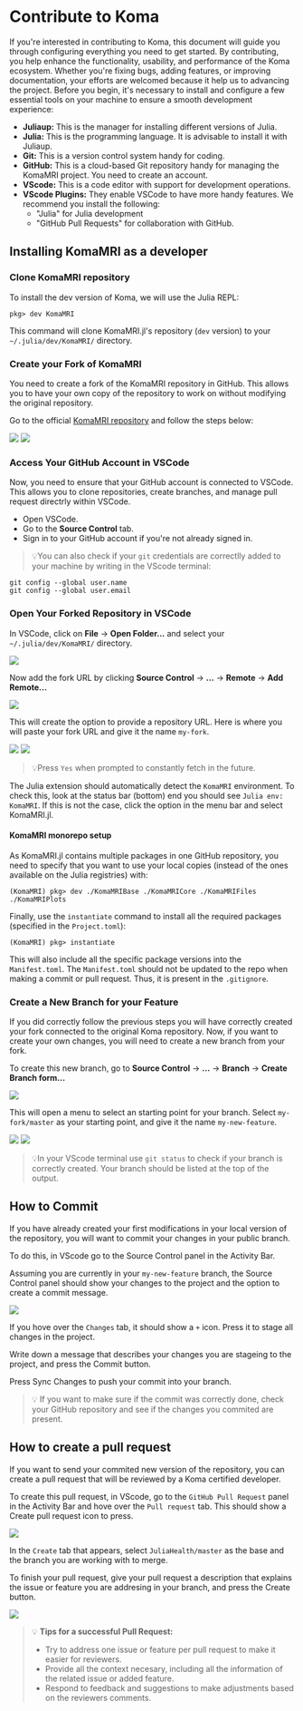 # Contribute to Koma

If you're interested in contributing to Koma, this document will guide you through configuring everything you need to get started. By contributing, you help enhance the functionality, usability, and performance of the Koma ecosystem. Whether you're fixing bugs, adding features, or improving documentation, your efforts are welcomed because it help us to advancing the project. Before you begin, it's necessary to install and configure a few essential tools on your machine to ensure a smooth development experience:

- **Juliaup:** This is the manager for installing different versions of Julia.
- **Julia:** This is the programming language. It is advisable to install it with Juliaup.
- **Git:** This is a version control system handy for coding.
- **GitHub:** This is a cloud-based Git repository handy for managing the KomaMRI project. You need to create an account.
- **VScode:** This is a code editor with support for development operations.
- **VScode Plugins:** They enable VSCode to have more handy features. We recommend you install the following: 
    - "Julia" for Julia development
    - "GitHub Pull Requests" for collaboration with GitHub.

## Installing KomaMRI as a developer
### Clone KomaMRI repository

To install the dev version of Koma, we will use the Julia REPL:
```julia-repl
pkg> dev KomaMRI
``` 
This command will clone KomaMRI.jl's repository (`dev` version) to your `~/.julia/dev/KomaMRI/` directory.

### Create your Fork of KomaMRI

You need to create a fork of the KomaMRI repository in GitHub. This allows you to have your own copy of the repository to work on without modifying the original repository.

Go to the official [KomaMRI repository](https://github.com/JuliaHealth/KomaMRI.jl) and follow the steps below:

![](../assets/create-fork-step1.png)
![](../assets/create-fork-step2.png)

### Access Your GitHub Account in VSCode

Now, you need to ensure that your GitHub account is connected to VSCode. This allows you to clone repositories, create branches, and manage pull request directrly within VSCode.

- Open VSCode.
- Go to the **Source Control** tab.
- Sign in to your GitHub account if you're not already signed in.

>💡You can also check if your `git` credentials are correctlly added to your machine by writing in the VScode terminal:
```shell
git config --global user.name
git config --global user.email
```

### Open Your Forked Repository in VSCode

In VSCode, click on **File** -> **Open Folder...** and select your `~/.julia/dev/KomaMRI/` directory.

![](../assets/OpenFolder.png)

Now add the fork URL by clicking **Source Control** -> **...** -> **Remote** -> **Add Remote...**

![](../assets/add-remote.png)

This will create the option to provide a repository URL. Here is where you will paste your fork URL and give it the name `my-fork`.

![](../assets/create-remote-step1.png)
![](../assets/create-remote-step2.png)

>💡Press `Yes` when prompted to constantly fetch in the future.

The Julia extension should automatically detect the `KomaMRI` environment. To check this, look at the status bar (bottom) end you should see `Julia env: KomaMRI`. If this is not the case, click the option in the menu bar and select KomaMRI.jl.

#### KomaMRI monorepo setup

As KomaMRI.jl contains multiple packages in one GitHub repository, you need to specify that you want to use your local copies (instead of the ones available on the Julia registries) with:
```shell
(KomaMRI) pkg> dev ./KomaMRIBase ./KomaMRICore ./KomaMRIFiles ./KomaMRIPlots
```
Finally, use the `instantiate` command to install all the required packages (specified in the `Project.toml`):
```shell
(KomaMRI) pkg> instantiate
```

This will also include all the specific package versions into the `Manifest.toml`. The `Manifest.toml` should not be updated to the repo when making a commit or pull request. Thus, it is present in the `.gitignore`.

### Create a New Branch for your Feature

If you did correctly follow the previous steps you will have correctly created your fork connected to the original Koma repository. Now, if you want to create your own changes, you will need to create a new branch from your fork.

To create this new branch, go to **Source Control** -> **...** -> **Branch** -> **Create Branch form...**

![](../assets/add-branch.png)

This will open a menu to select an starting point for your branch. Select `my-fork/master` as your starting point, and give it the name `my-new-feature`.

![](../assets/create-branch-step1.png)
![](../assets/create-branch-step2.png)

>💡In your VScode terminal use `git status` to check if your branch is correctly created. Your branch should be listed at the top of the output.

## How to Commit

If you have already created your first modifications in your local version of the repository, you will want to commit your changes in your public branch.

To do this, in VScode go to the Source Control panel in the Activity Bar.

Assuming you are currently in your `my-new-feature` branch, the Source Control panel should show your changes to the project and the option to create a commit message.

![](../assets/how-to-commit.png)

If you hove over the `Changes` tab, it should show a `+` icon. Press it to stage all changes in the project.

Write down a message that describes your changes you are stageing to the project, and press the Commit button.

Press Sync Changes to push your commit into your branch.

>💡 If you want to make sure if the commit was correctly done, check your GitHub repository and see if the changes you commited are present.

## How to create a pull request

If you want to send your commited new version of the repository, you can create a pull request that will be reviewed by a Koma certified developer.

To create this pull request, in VScode, go to the `GitHub Pull Request` panel in the Activity Bar and hove over the `Pull request` tab. This should show a Create pull request icon to press.

![](../assets/create-pull-request.png)

In the `Create` tab that appears, select `JuliaHealth/master` as the base and the branch you are working with to merge.

To finish your pull request, give your pull request a description that explains the issue or feature you are addresing in your branch, and press the Create button.

![](../assets/fill-pull-request.png)

>💡 **Tips for a successful Pull Request:**
>   - Try to address one issue or feature per pull request to make it easier for reviewers.
>   - Provide all the context necesary, including all the information of the related issue or added feature.
>   - Respond to feedback and suggestions to make adjustments based on the reviewers comments.